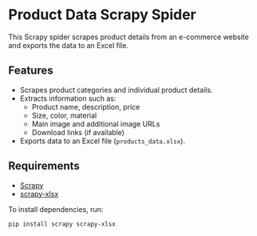 # Product Data Scrapy Spider

This Scrapy spider scrapes product details from an e-commerce website and exports the data to an Excel file.

## Features
- Scrapes product categories and individual product details.
- Extracts information such as:
  - Product name, description, price
  - Size, color, material
  - Main image and additional image URLs
  - Download links (if available)
- Exports data to an Excel file (`products_data.xlsx`).

## Requirements
- [Scrapy](https://scrapy.org/)
- [scrapy-xlsx](https://pypi.org/project/scrapy-xlsx/)

To install dependencies, run:
```bash
pip install scrapy scrapy-xlsx
